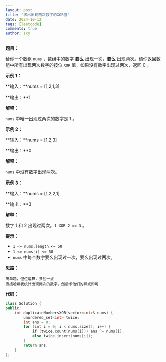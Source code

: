 ```yaml
---
layout: post
title: "求出出现两次数字的XOR值"
date: 2024-10-12
tags: [leetcode]
comments: true
author: zxy
---
```


**题目：**

给你一个数组 `nums` ，数组中的数字 **要么** 出现一次，**要么** 出现两次。请你返回数组中所有出现两次数字的按位 `XOR` 值，如果没有数字出现过两次，返回 0 。

**示例 1：**

**输入：**nums = [1,2,1,3]

**输出：**1

**解释：**

`nums` 中唯一出现过两次的数字是 1 。

**示例 2：**

**输入：**nums = [1,2,3]

**输出：**0

**解释：**

`nums` 中没有数字出现两次。

**示例 3：**

**输入：**nums = [1,2,2,1]

**输出：**3

**解释：**

数字 1 和 2 出现过两次。`1 XOR 2 == 3` 。

**提示：**

- `1 <= nums.length <= 50`
- `1 <= nums[i] <= 50`
- `nums` 中每个数字要么出现过一次，要么出现过两次。

**思路：**

```
简单题，但位运算，多盐一点
直接哈希表统计出现两次的数字，然后求他们的异或即可
```

**代码：**

```cpp
class Solution {
public:
    int duplicateNumbersXOR(vector<int>& nums) {
        unordered_set<int> twice;
        int ans = 0;
        for (int i = 0; i < nums.size(); i++) {
            if (twice.count(nums[i])) ans ^= nums[i];
            else twice.insert(nums[i]);
        }
        return ans;
    }
};
```



